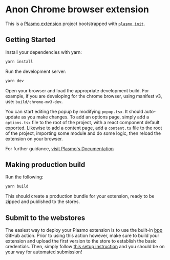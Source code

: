 # Anon Chrome browser extension

This is a [Plasmo extension](https://docs.plasmo.com/) project bootstrapped with
[`plasmo init`](https://www.npmjs.com/package/plasmo).

## Getting Started

Install your dependencies with yarn:

```sh
yarn install
```

Run the development server:

```bash
yarn dev
```

Open your browser and load the appropriate development build. For example, if
you are developing for the chrome browser, using manifest v3, use:
`build/chrome-mv3-dev`.

You can start editing the popup by modifying `popup.tsx`. It should auto-update
as you make changes. To add an options page, simply add a `options.tsx` file to
the root of the project, with a react component default exported. Likewise to
add a content page, add a `content.ts` file to the root of the project,
importing some module and do some logic, then reload the extension on your
browser.

For further guidance, [visit Plasmo's Documentation](https://docs.plasmo.com/)

## Making production build

Run the following:

```bash
yarn build
```

This should create a production bundle for your extension, ready to be zipped
and published to the stores.

## Submit to the webstores

The easiest way to deploy your Plasmo extension is to use the built-in
[bpp](https://bpp.browser.market) GitHub action. Prior to using this action
however, make sure to build your extension and upload the first version to the
store to establish the basic credentials. Then, simply follow
[this setup instruction](https://docs.plasmo.com/framework/workflows/submit) and
you should be on your way for automated submission!
